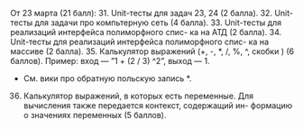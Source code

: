 От 23 марта (21 балл):
31. Unit-тесты для задач 23, 24 (2 балла).
32. Unit-тесты для задачи про компьтерную сеть (4 балла).
33. Unit-тесты для реализаций интерфейса полиморфного спис- ка на АТД (2 балла).
34. Unit-тесты для реализаций интерфейса полиморфного спис- ка на массиве (2 балла).
35. Калькулятор выражений (+, -, *, /, %, ^, скобки ) (6 баллов). Пример: вход — ”1 + (2 / 3) ^2”, выход — 1.
* См. вики про обратную польскую запись *.
36. Калькулятор выражений, в которых есть переменные. Для вычисления также передается контекст, содержащий ин- формацию о значениях переменных (5 баллов).
